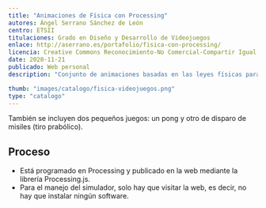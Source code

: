 ```yaml
---
title: "Animaciones de Física con Processing"
autores: Ángel Serrano Sánchez de León
centro: ETSII
titulaciones: Grado en Diseño y Desarrollo de Videojuegos
enlace: http://aserrano.es/portafolio/fisica-con-processing/
licencia: Creative Commons Reconocimiento-No Comercial-Compartir Igual
date: 2020-11-21
publicado: Web personal
description: "Conjunto de animaciones basadas en las leyes físicas para explicar conceptos como el movimiento de caída libre, oscilaciones con muelles, caídas por planos inclinados, momento de inercia, poleas que giran, etc."

thumb: "images/catalogo/fisica-videojuegos.png"
type: "catalogo"
---
```


También se incluyen dos pequeños juegos: un pong y otro de disparo de misiles (tiro prabólico).

## Proceso

* Está programado en Processing y publicado en la web mediante la librería Processing.js.
* Para el manejo del simulador, solo hay que visitar la web, es decir, no hay que instalar ningún software.
